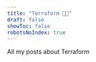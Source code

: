 ```yaml
---
title: "Terraform 👨‍💻"
draft: false
showToc: false
robotsNoIndex: true
---
```


 All my posts about Terraform